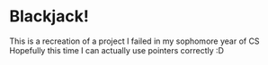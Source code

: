 # Blackjack!
This is a recreation of a project I failed in my sophomore year of CS
Hopefully this time I can actually use pointers correctly :D

